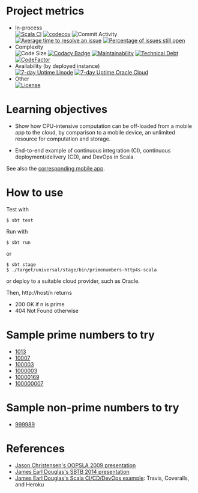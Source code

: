 # Project metrics

- In-process  
[![Scala CI](https://img.shields.io/github/workflow/status/LoyolaChicagoCode/primenumbers-http4s-scala/Scala%20CI)](https://github.com/LoyolaChicagoCode/primenumbers-http4s-scala/actions)
[![codecov](https://img.shields.io/codecov/c/github/LoyolaChicagoCode/primenumbers-http4s-scala)](https://codecov.io/gh/LoyolaChicagoCode/primenumbers-http4s-scala)
![Commit Activity](https://img.shields.io/github/commit-activity/m/LoyolaChicagoCode/primenumbers-http4s-scala)
[![Average time to resolve an issue](http://isitmaintained.com/badge/resolution/LoyolaChicagoCode/primenumbers-http4s-scala.svg)](http://isitmaintained.com/project/LoyolaChicagoCode/primenumbers-http4s-scala "Average time to resolve an issue")
[![Percentage of issues still open](http://isitmaintained.com/badge/open/LoyolaChicagoCode/primenumbers-http4s-scala.svg)](http://isitmaintained.com/project/LoyolaChicagoCode/primenumbers-http4s-scala "Percentage of issues still open")
- Complexity  
![Code Size](https://img.shields.io/github/languages/code-size/LoyolaChicagoCode/primenumbers-http4s-scala)
[![Codacy Badge](https://img.shields.io/codacy/grade/20f5854f50c94a448968683ad33a687f)](https://www.codacy.com/gh/LoyolaChicagoCode/primenumbers-http4s-scala/dashboard?utm_source=github.com&amp;utm_medium=referral&amp;utm_content=LoyolaChicagoCode/primenumbers-http4s-scala&amp;utm_campaign=Badge_Grade)
[![Maintainability](https://img.shields.io/codeclimate/maintainability/LoyolaChicagoCode/primenumbers-http4s-scala)](https://codeclimate.com/github/LoyolaChicagoCode/primenumbers-http4s-scala/maintainability)
[![Technical Debt](https://img.shields.io/codeclimate/tech-debt/LoyolaChicagoCode/primenumbers-http4s-scala)](https://codeclimate.com/github/LoyolaChicagoCode/primenumbers-http4s-scala/trends/technical_debt)
[![CodeFactor](https://img.shields.io/codefactor/grade/github/LoyolaChicagoCode/primenumbers-http4s-scala)](https://www.codefactor.io/repository/github/LoyolaChicagoCode/primenumbers-http4s-scala)
- Availability (by deployed instance)  
[![7-day Uptime Linode](https://img.shields.io/uptimerobot/ratio/7/m786446600-5f6dd44ec992b32e992b9a4e)](https://linode5.cs.luc.edu:8080/)
[![7-day Uptime Oracle Cloud](https://img.shields.io/uptimerobot/ratio/7/m786446601-60eff8d20cb712ba914e71bb)](https://129.213.20.3:8080/)
- Other  
[![License](http://img.shields.io/:license-mit-blue.svg)](http://doge.mit-license.org)

# Learning objectives

- Show how CPU-intensive computation can be off-loaded from a mobile app to
  the cloud, by comparison to a mobile device, an unlimited resource for
  computation and storage.

- End-to-end example of continuous integration (CI), continuous
  deployment/delivery (CD), and DevOps in Scala.

See also the
[corresponding mobile app](https://github.com/LoyolaChicagoCode/primenumbers-android-scala).

# How to use

Test with

    $ sbt test

Run with

    $ sbt run

or

    $ sbt stage
	$ ./target/universal/stage/bin/primenumbers-http4s-scala

or deploy to a suitable cloud provider, such as Oracle.

Then, http://host/n returns

- 200 OK if n is prime
- 404 Not Found otherwise

# Sample prime numbers to try

- [1013](http://linode5.cs.luc.edu:8080/1013)
- [10007](http://linode5.cs.luc.edu:8080/10007)
- [100003](http://linode5.cs.luc.edu:8080/100003)
- [1000003](http://linode5.cs.luc.edu:8080/1000003)
- [10000169](http://linode5.cs.luc.edu:8080/10000169)
- [100000007](http://linode5.cs.luc.edu:8080/100000007)

# Sample non-prime numbers to try

- [999989](http://linode5.cs.luc.edu:8080/999989)

# References

- [Jason Christensen's OOPSLA 2009 presentation](http://www.slideshare.net/jasonc411/oopsla-2009-combining-rest-and-cloud-a-practitioners-report)
- [James Earl Douglas's SBTB 2014 presentation](https://www.youtube.com/watch?v=sZYAFWTyOlE)
- [James Earl Douglas's Scala CI/CD/DevOps example](https://github.com/earldouglas/scala-cd): Travis, Coveralls, and Heroku
